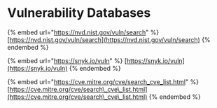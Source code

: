 # Vulnerability Databases

{% embed url="https://nvd.nist.gov/vuln/search" %}
[https://nvd.nist.gov/vuln/search](https://nvd.nist.gov/vuln/search)
{% endembed %}

{% embed url="https://snyk.io/vuln" %}
[https://snyk.io/vuln](https://snyk.io/vuln)
{% endembed %}

{% embed url="https://cve.mitre.org/cve/search_cve_list.html" %}
[https://cve.mitre.org/cve/search\_cve\_list.html](https://cve.mitre.org/cve/search\_cve\_list.html)
{% endembed %}
